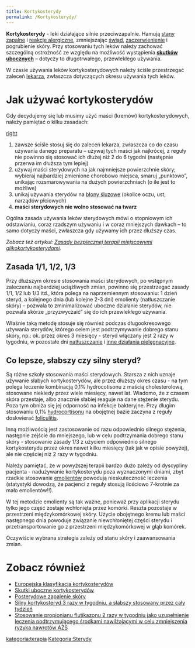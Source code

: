 ```yaml
---
title: Kortykosterydy
permalink: /Kortykosterydy/
---
```


**Kortykosterydy** - leki działające silnie przeciwzapalnie. Hamują [stany zapalne](/atopedia/Stan_zapalny_skóry "wikilink") i [reakcje alergiczne](/atopedia/Reakcja_alergiczna "wikilink"), zmniejszając [świąd](/atopedia/Świąd "wikilink"), [zaczerwienienie](/atopedia/Zaczerwienienie_skóry "wikilink") i pogrubienie skóry. Przy stosowaniu tych leków należy zachować szczególną ostrożność ze względu na możliwość wystąpienia [**skutków ubocznych**](/atopedia/Skutki_uboczne_kortykosterydów "wikilink") – dotyczy to długotrwałego, przewlekłego używania.

W czasie używania leków kortykosterydowych należy ściśle przestrzegać zaleceń [lekarza](/atopedia/Lekarze "wikilink"), zwłaszcza dotyczących okresu używania tych leków.

Jak używać kortykosterydów
==========================

Gdy decydujemy się lub musimy użyć maści (kremów) kortykosterydowych, należy pamiętać o kilku zasadach:

[right](/Grafika:wrrr.png "wikilink")

1.  zawsze ściśle stosuj się do zaleceń lekarza, zwłaszcza co do czasu używania danego preparatu – używaj tych maści jak najkrócej, z reguły nie powinno się stosować ich dłużej niż 2 do 6 tygodni (następnie przerwa im dłuższa tym lepiej)
2.  używaj maści sterydowych na jak najmniejsze powierzchnie skóry; wybieraj najbardziej zmienione chorobowo miejsca, smaruj „punktowo”, unikając rozsmarowywania na dużych powierzchniach (o ile jest to możliwe)
3.  unikaj używania sterydów na [błony śluzowe](/atopedia/błona_śluzowa "wikilink") (okolice oczu, ust, narządów płciowych)
4.  **maści sterydowych nie wolno stosować na twarz**

Ogólna zasada używania leków sterydowych mówi o stopniowym ich odstawianiu, coraz rzadszym używaniu i w coraz mniejszych dawkach – to samo dotyczy maści, zwłaszcza gdy używamy ich przez dłuższy czas.

*Zobacz też artykuł: [Zasady bezpiecznej terapii miejscowymi glikokortykosterydami](/atopedia/Zasady_bezpiecznej_terapii_miejscowymi_glikokortykosterydami "wikilink").*

Zasada 1/1, 1/2, 1/3
--------------------

Przy dłuższym okresie stosowania maści sterydowych, po wstępnym zaleczeniu najbardziej uciążliwych zmian, powinno się przestrzegać zasady 1/1, 1/2 lub 1/3 itd., która polega na naprzemiennym stosowaniu: 1 dzień steryd, a kolejnego dnia (lub kolejne 2-3 dni) emolienty (natłuszczanie skóry) – pozwala to zminimalizować uboczne działanie sterydów, nie pozwala skórze „przyzwyczaić” się do ich przewlekłego używania.

Właśnie taką metodę stosuje się również podczas długookresowego używania sterydów, którego celem jest podtrzymywanie dobrego stanu skóry, np.: ok. przez okres 3 miesięcy - steryd włączany jest 2 razy w tygodniu, w pozostałe dni [natłuszczanie](/atopedia/Natłuszczanie "wikilink") i [inne działania pielęgnacyjne](/atopedia/Pielęgnacja "wikilink").

Co lepsze, słabszy czy silny steryd?
------------------------------------

Są różne szkoły stosowania maści sterydowych. Starsza z nich uznaje używanie słabych kortykosterydów, ale przez dłuższy okres czasu - na tym polega leczenie kombinacją 0,1% hydrocotisonu z maścią cholesterolową, stosowane niekiedy przez wiele miesięcy, nawet lat. Wiadomo, że z czasem skóra przestaje, albo znacznie słabiej reaguje na dane stężenie sterydu. Poza tym obniża się jej odporność na infekcje bakteryjne. Przy długim stosowaniu 0,1% [hydrocortisonu](/atopedia/hydrokortyzon "wikilink") na obojętnej bazie zaczyna z reguły doskwierać [foliculitis](/atopedia/foliculitis "wikilink").

Inną możliwością jest zastosowanie od razu odpowiednio silnego stężenia, następnie zejście do mniejszego, lub w celu podtrzymania dobrego stanu skóry - stosowanie zasady 1/3 z użyciem odpowiednio silnego kortykosterydu przez okres nawet kilku miesięcy (tak jak w opisie powyżej), ale nie częściej niż 2 razy w tygodniu.

Należy pamiętać, że w powyższej terapii bardzo dużo zależy od dyscypliny pacjenta - nadużywanie kortykosterydu poza wyznaczonymi dniami, zbyt rzadkie stosowanie [emolientów](/atopedia/emolienty "wikilink") powodują nieskuteczność leczenia (statystyki dowodzą, że pacjenci z reguły stosują ilościowo 7-krotnie za mało emolientów!!).

W tej metodzie emolienty są tak ważne, ponieważ przy aplikacji sterydu tylko jego część zostaje wchłonięta przez komórki. Reszta pozostaje w przestrzeni międzykomórkowej skóry. Użycie obojętnego kremu lub maści następnego dnia powoduje związanie niewchłoniętej części sterydu i przetransportowanie go z przestrzeni międzykomórkowej w głąb komórek.

Oczywiście wybrana strategia zależy od stanu skóry i zaawansowania zmian.

Zobacz również
==============

-   [Europejska klasyfikacja kortykosterydów](/atopedia/Europejska_klasyfikacja_kortykosterydów "wikilink")
-   [Skutki uboczne kortykosterydów](/atopedia/Skutki_uboczne_kortykosterydów "wikilink")
-   [Posterydowe zapalenie skóry](/atopedia/Posterydowe_zapalenie_skóry "wikilink")
-   [Silny kortykosteryd 3 razy w tygodniu, a słabszy stosowany przez cały tydzień](http://www.mp.pl/artykuly/?aid=13078)
-   [Stosowanie propionianu flutikazonu 2 razy w tygodniu jako uzupełnienie leczenia podtrzymującego środkami nawilżającymi w celu zmniejszenia ryzyka nawrotów AZS](http://www.mp.pl/artykuly/index.php?aid=16394)

[kategoria:terapia](/atopedia/kategoria:terapia "wikilink") [Kategoria:Sterydy](/atopedia/Kategoria:Sterydy "wikilink")